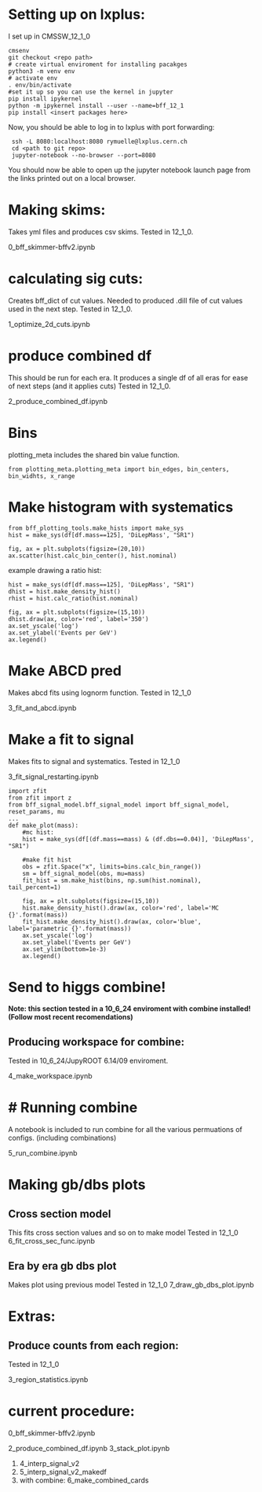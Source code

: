 # Setting up on lxplus:

I set up in CMSSW_12_1_0

```
cmsenv
git checkout <repo path>
# create virtual enviroment for installing pacakges
python3 -m venv env
# activate env
. env/bin/activate
#set it up so you can use the kernel in jupyter
pip install ipykernel
python -m ipykernel install --user --name=bff_12_1
pip install <insert packages here>
```

Now, you should be able to log in to lxplus with port forwarding:
```
 ssh -L 8080:localhost:8080 rymuelle@lxplus.cern.ch
 cd <path to git repo>
 jupyter-notebook --no-browser --port=8080
```

You should now be able to open up the jupyter notebook launch page from the links printed out on a local browser.

# Making skims:
Takes yml files and produces csv skims. Tested in 12_1_0.

0_bff_skimmer-bffv2.ipynb

# calculating sig cuts:
Creates bff_dict of cut values. Needed to produced .dill file of cut values used in the next step. Tested in 12_1_0.

1_optimize_2d_cuts.ipynb

# produce combined df
This should be run for each era. It produces a single df of all eras for ease of next steps (and it applies cuts)
Tested in 12_1_0.

2_produce_combined_df.ipynb

# Bins 

plotting_meta includes the shared bin value function.

```
from plotting_meta.plotting_meta import bin_edges, bin_centers, bin_widhts, x_range
```

# Make histogram with systematics

```
from bff_plotting_tools.make_hists import make_sys
hist = make_sys(df[df.mass==125], 'DiLepMass', "SR1")

fig, ax = plt.subplots(figsize=(20,10))
ax.scatter(hist.calc_bin_center(), hist.nominal)
```


example drawing a ratio hist:

```
hist = make_sys(df[df.mass==125], 'DiLepMass', "SR1")
dhist = hist.make_density_hist()
rhist = hist.calc_ratio(hist.nominal)

fig, ax = plt.subplots(figsize=(15,10))
dhist.draw(ax, color='red', label='350')
ax.set_yscale('log')
ax.set_ylabel('Events per GeV')
ax.legend()
```

# Make ABCD pred
Makes abcd fits using lognorm function. 
Tested in 12_1_0

3_fit_and_abcd.ipynb

# Make a fit to signal
Makes fits to signal and systematics.
Tested in 12_1_0

3_fit_signal_restarting.ipynb

```
import zfit
from zfit import z
from bff_signal_model.bff_signal_model import bff_signal_model, reset_params, mu
...
def make_plot(mass):
    #mc hist:
    hist = make_sys(df[(df.mass==mass) & (df.dbs==0.04)], 'DiLepMass', "SR1")
    
    #make fit hist
    obs = zfit.Space("x", limits=bins.calc_bin_range())
    sm = bff_signal_model(obs, mu=mass)
    fit_hist = sm.make_hist(bins, np.sum(hist.nominal), tail_percent=1)
    
    fig, ax = plt.subplots(figsize=(15,10))
    hist.make_density_hist().draw(ax, color='red', label='MC {}'.format(mass))
    fit_hist.make_density_hist().draw(ax, color='blue', label='parametric {}'.format(mass))
    ax.set_yscale('log')
    ax.set_ylabel('Events per GeV')
    ax.set_ylim(bottom=1e-3)
    ax.legend()
```

# Send to higgs combine!

**Note: this section tested in a 10_6_24 enviroment with combine installed! (Follow most recent recomendations)**

## Producing workspace for combine:

Tested in 10_6_24/JupyROOT 6.14/09 enviroment.

4_make_workspace.ipynb


# # Running combine

A notebook is included to run combine for all the various permuations of configs. (including combinations)

5_run_combine.ipynb


# Making gb/dbs plots

## Cross section model
This fits cross section values and so on to make model 
Tested in 12_1_0
6_fit_cross_sec_func.ipynb

## Era by era gb dbs plot
Makes plot using previous model
Tested in 12_1_0
7_draw_gb_dbs_plot.ipynb



# Extras:

## Produce counts from each region:
Tested in 12_1_0

3_region_statistics.ipynb



# current procedure:

0_bff_skimmer-bffv2.ipynb

2_produce_combined_df.ipynb
3_stack_plot.ipynb

1. 4_interp_signal_v2
2. 5_interp_signal_v2_makedf
3. with combine: 6_make_combined_cards
